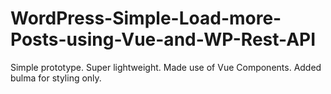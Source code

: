 # WordPress-Simple-Load-more-Posts-using-Vue-and-WP-Rest-API
Simple prototype. Super lightweight. Made use of Vue Components. Added bulma for styling only.
